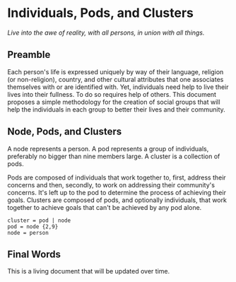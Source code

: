 # Individuals, Pods, and Clusters

_Live into the awe of reality, with all persons, in union with all things._

## Preamble

Each person's life is expressed uniquely by way of their language, religion (or non-religion), country, and other cultural attributes that one associates themselves with or are identified with. Yet, individuals need help to live their lives into their fullness. To do so requires help of others. This document proposes a simple methodology for the creation of social groups that will help the individuals in each group to better their lives and their community.

## Node, Pods, and Clusters

A node represents a person. A pod represents a group of individuals, preferably no bigger than nine members large. A cluster is a collection of pods.

Pods are composed of individuals that work together to, first, address their concerns and then, secondly, to work on addressing their community's concerns. It's left up to the pod to determine the process of achieving their goals. Clusters are composed of pods, and optionally individuals, that work together to achieve goals that can't be achieved by any pod alone.

```
cluster = pod | node
pod = node {2,9}
node = person
``` 

## Final Words

This is a living document that will be updated over time.

